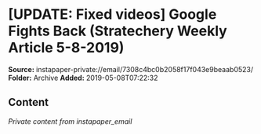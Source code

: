 # [UPDATE: Fixed videos] Google Fights Back (Stratechery Weekly Article 5-8-2019)

**Source:** instapaper-private://email/7308c4bc0b2058f17f043e9beaab0523/
**Folder:** Archive
**Added:** 2019-05-08T07:22:32




## Content
*Private content from instapaper_email*
